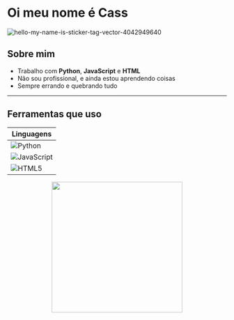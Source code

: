 # Oi meu nome é Cass
![hello-my-name-is-sticker-tag-vector-4042949640](https://github.com/user-attachments/assets/c2746179-00bc-4a97-a797-3805779b7ac4)

## Sobre mim

- Trabalho com **Python**, **JavaScript** e **HTML**  
- Não sou profissional, e ainda estou aprendendo coisas
- Sempre errando e quebrando tudo

---

## Ferramentas que uso

| Linguagens  |
| ----------- |
| ![Python](https://img.shields.io/badge/-Python-3776AB?style=flat&logo=python&logoColor=white) |
| ![JavaScript](https://img.shields.io/badge/-JavaScript-F0DB4F?style=flat&logo=javascript&logoColor=black) |
| ![HTML5](https://img.shields.io/badge/-HTML5-E34F26?style=flat&logo=html5&logoColor=white) |

<div align="center">
  <img src="https://c.tenor.com/9sz-hd_TDjkAAAAC/programmer-coding.gif" width="300"/>
</div>
